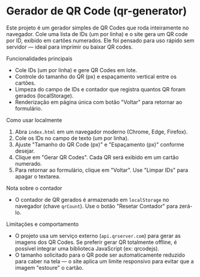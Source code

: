  # Gerador de QR Code (qr-generator)

Este projeto é um gerador simples de QR Codes que roda inteiramente no navegador. Cole uma lista de IDs (um por linha) e o site gera um QR code por ID, exibido em cartões numerados. Ele foi pensado para uso rápido sem servidor — ideal para imprimir ou baixar QR codes.

Funcionalidades principais
- Cole IDs (um por linha) e gere QR Codes em lote.
- Controle do tamanho do QR (px) e espaçamento vertical entre os cartões.
- Limpeza do campo de IDs e contador que registra quantos QR foram gerados (localStorage).
- Renderização em página única com botão "Voltar" para retornar ao formulário.

Como usar localmente
1. Abra `index.html` em um navegador moderno (Chrome, Edge, Firefox).
2. Cole os IDs no campo de texto (um por linha).
3. Ajuste "Tamanho do QR Code (px)" e "Espaçamento (px)" conforme desejar.
4. Clique em "Gerar QR Codes". Cada QR será exibido em um cartão numerado.
5. Para retornar ao formulário, clique em "Voltar". Use "Limpar IDs" para apagar o textarea.

Nota sobre o contador
- O contador de QR gerados é armazenado em `localStorage` no navegador (chave `qrCount`). Use o botão "Resetar Contador" para zerá-lo.

Limitações e comportamento
- O projeto usa um serviço externo (`api.qrserver.com`) para gerar as imagens dos QR Codes. Se preferir gerar QR totalmente offline, é possível integrar uma biblioteca JavaScript (ex: qrcodejs).
- O tamanho solicitado para o QR pode ser automaticamente reduzido para caber na tela — o site aplica um limite responsivo para evitar que a imagem "estoure" o cartão.


